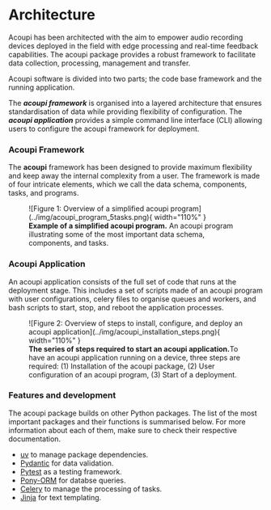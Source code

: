 # Architecture

Acoupi has been architected with the aim to empower audio recording devices deployed in the field with edge processing and real-time feedback capabilities. The acoupi package provides a robust framework to facilitate data collection, processing, management and transfer. 

Acoupi software is divided into two parts; the code base framework and the running application.

The **_acoupi framework_** is organised into a layered architecture that ensures standardisation of data while providing flexibility of configuration.
The **_acoupi application_** provides a simple command line interface (CLI) allowing users to configure the acoupi framework for deployment.

### Acoupi Framework

The **acoupi** framework has been designed to provide maximum flexibility and keep away the internal complexity from a user.
The framework is made of four intricate elements, which we call the data schema, components, tasks, and programs.

<figure markdown="span">
    ![Figure 1: Overview of a simplified acoupi program](../img/acoupi_program_5tasks.png){ width="110%" }
    <figcaption><b>Example of a simplified acoupi program.</b> An acoupi program illustrating some of the most important data schema, components, and tasks.
</figure>

### Acoupi Application

An acoupi application consists of the full set of code that runs at the deployment stage. This includes a set of scripts made of an acoupi program with user configurations, celery files to organise queues and workers, and bash scripts to start, stop, and reboot the application processes. 

<figure markdown="span">
    ![Figure 2: Overview of steps to install, configure, and deploy an acoupi application](../img/acoupi_installation_steps.png){ width="110%" }
    <figcaption><b>The series of steps required to start an acoupi application.</b>To have an acoupi application running on a device, three steps are required: (1) Installation of the acoupi package, (2) User configuration of an acoupi program, (3) Start of a deployment.
</figure>

### Features and development

The acoupi package builds on other Python packages. The list of the most important packages and their functions is summarised below.
For more information about each of them, make sure to check their respective documentation.

- [uv](https://docs.astral.sh/uv/) to manage package dependencies.
- [Pydantic](https://docs.pydantic.dev/dev/) for data validation.
- [Pytest](https://docs.pytest.org/en/7.4.x/) as a testing framework.
- [Pony-ORM](https://ponyorm.org/) for databse queries.
- [Celery](https://docs.celeryq.dev/en/stable/getting-started/introduction.html) to manage the processing of tasks.
- [Jinja](https://jinja.palletsprojects.com/en/3.1.x/) for text templating.

